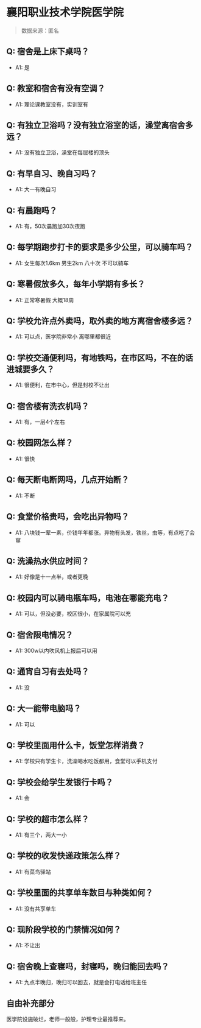 # 襄阳职业技术学院医学院

> 数据来源：匿名

## Q: 宿舍是上床下桌吗？

- A1: 是

## Q: 教室和宿舍有没有空调？

- A1: 理论课教室没有，实训室有

## Q: 有独立卫浴吗？没有独立浴室的话，澡堂离宿舍多远？

- A1: 没有独立卫浴，澡堂在每层楼的顶头

## Q: 有早自习、晚自习吗？

- A1: 大一有晚自习

## Q: 有晨跑吗？

- A1: 有，50次晨跑加30次夜跑

## Q: 每学期跑步打卡的要求是多少公里，可以骑车吗？

- A1: 女生每次1.6km 男生2km 八十次 不可以骑车

## Q: 寒暑假放多久，每年小学期有多长？

- A1: 正常寒暑假 大概18周

## Q: 学校允许点外卖吗，取外卖的地方离宿舍楼多远？

- A1: 可以点，医学院非常小 离哪里都很近

## Q: 学校交通便利吗，有地铁吗，在市区吗，不在的话进城要多久？

- A1: 很便利，在市中心，但是封校不让出

## Q: 宿舍楼有洗衣机吗？

- A1: 有，一层4个左右

## Q: 校园网怎么样？

- A1: 很快

## Q: 每天断电断网吗，几点开始断？

- A1: 不断

## Q: 食堂价格贵吗，会吃出异物吗？

- A1: 八块钱一荤一素，价钱年年都涨。异物有头发，铁丝，虫等，有点吃了会窜

## Q: 洗澡热水供应时间？

- A1: 好像是十一点半，或者更晚

## Q: 校园内可以骑电瓶车吗，电池在哪能充电？

- A1: 可以，但没必要，校区很小，在家属院可以充

## Q: 宿舍限电情况？

- A1: 300w以内吹风机上报后可以用

## Q: 通宵自习有去处吗？

- A1: 没

## Q: 大一能带电脑吗？

- A1: 可以

## Q: 学校里面用什么卡，饭堂怎样消费？

- A1: 学校只有学生卡，洗澡喝水吃饭都用，食堂可以手机支付

## Q: 学校会给学生发银行卡吗？

- A1: 会

## Q: 学校的超市怎么样？

- A1: 有三个，两大一小

## Q: 学校的收发快递政策怎么样？

- A1: 有菜鸟驿站

## Q: 学校里面的共享单车数目与种类如何？

- A1: 没有共享单车

## Q: 现阶段学校的门禁情况如何？

- A1: 不让出

## Q: 宿舍晚上查寝吗，封寝吗，晚归能回去吗？

- A1: 九点半晚归，晚归可以回去，就是会打电话给班主任

## 自由补充部分

医学院设施破烂，老师一般般，护理专业最推荐来。